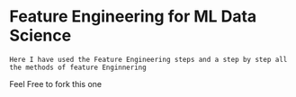 # Feature Engineering for ML Data Science

``Here I have used the Feature Engineering steps and a step by step all the methods of feature Enginnering``


Feel Free to fork this one